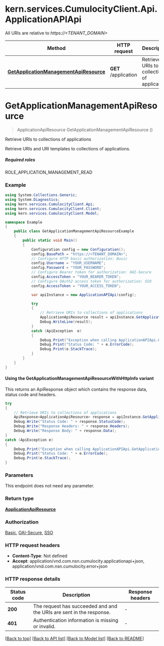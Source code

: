 # kern.services.CumulocityClient.Api.ApplicationAPIApi

All URIs are relative to *https://<TENANT_DOMAIN>*

| Method | HTTP request | Description |
|--------|--------------|-------------|
| [**GetApplicationManagementApiResource**](ApplicationAPIApi.md#getapplicationmanagementapiresource) | **GET** /application | Retrieve URIs to collections of applications |

<a id="getapplicationmanagementapiresource"></a>
# **GetApplicationManagementApiResource**
> ApplicationApiResource GetApplicationManagementApiResource ()

Retrieve URIs to collections of applications

Retrieve URIs and URI templates to collections of applications.  <section><h5>Required roles</h5> ROLE_APPLICATION_MANAGEMENT_READ </section> 

### Example
```csharp
using System.Collections.Generic;
using System.Diagnostics;
using kern.services.CumulocityClient.Api;
using kern.services.CumulocityClient.Client;
using kern.services.CumulocityClient.Model;

namespace Example
{
    public class GetApplicationManagementApiResourceExample
    {
        public static void Main()
        {
            Configuration config = new Configuration();
            config.BasePath = "https://<TENANT_DOMAIN>";
            // Configure HTTP basic authorization: Basic
            config.Username = "YOUR_USERNAME";
            config.Password = "YOUR_PASSWORD";
            // Configure Bearer token for authorization: OAI-Secure
            config.AccessToken = "YOUR_BEARER_TOKEN";
            // Configure OAuth2 access token for authorization: SSO
            config.AccessToken = "YOUR_ACCESS_TOKEN";

            var apiInstance = new ApplicationAPIApi(config);

            try
            {
                // Retrieve URIs to collections of applications
                ApplicationApiResource result = apiInstance.GetApplicationManagementApiResource();
                Debug.WriteLine(result);
            }
            catch (ApiException  e)
            {
                Debug.Print("Exception when calling ApplicationAPIApi.GetApplicationManagementApiResource: " + e.Message);
                Debug.Print("Status Code: " + e.ErrorCode);
                Debug.Print(e.StackTrace);
            }
        }
    }
}
```

#### Using the GetApplicationManagementApiResourceWithHttpInfo variant
This returns an ApiResponse object which contains the response data, status code and headers.

```csharp
try
{
    // Retrieve URIs to collections of applications
    ApiResponse<ApplicationApiResource> response = apiInstance.GetApplicationManagementApiResourceWithHttpInfo();
    Debug.Write("Status Code: " + response.StatusCode);
    Debug.Write("Response Headers: " + response.Headers);
    Debug.Write("Response Body: " + response.Data);
}
catch (ApiException e)
{
    Debug.Print("Exception when calling ApplicationAPIApi.GetApplicationManagementApiResourceWithHttpInfo: " + e.Message);
    Debug.Print("Status Code: " + e.ErrorCode);
    Debug.Print(e.StackTrace);
}
```

### Parameters
This endpoint does not need any parameter.
### Return type

[**ApplicationApiResource**](ApplicationApiResource.md)

### Authorization

[Basic](../README.md#Basic), [OAI-Secure](../README.md#OAI-Secure), [SSO](../README.md#SSO)

### HTTP request headers

 - **Content-Type**: Not defined
 - **Accept**: application/vnd.com.nsn.cumulocity.applicationapi+json, application/vnd.com.nsn.cumulocity.error+json


### HTTP response details
| Status code | Description | Response headers |
|-------------|-------------|------------------|
| **200** | The request has succeeded and and the URIs are sent in the response. |  -  |
| **401** | Authentication information is missing or invalid. |  -  |

[[Back to top]](#) [[Back to API list]](../README.md#documentation-for-api-endpoints) [[Back to Model list]](../README.md#documentation-for-models) [[Back to README]](../README.md)

